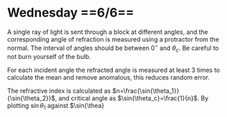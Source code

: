 # Wednesday ==6/6==

A single ray of light is sent through a block at different angles, and the corresponding angle of refraction is measured using a protractor from the normal. The interval of angles should be between 0$^\circ$ and $\theta_c$. Be careful to not burn yourself of the bulb.

For each incident angle the refracted angle is measured at least 3 times to calculate the mean and remove anomalous, this reduces random error.

The refractive index is calculated as $n=\frac{\sin{\theta_1}}{\sin{\theta_2}}$, and critical angle as $\sin{\theta_c}=\frac{1}{n}$. By plotting $\sin{\theta_1}$ against $\sin{\thea}